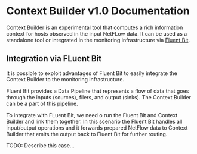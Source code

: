 # Context Builder v1.0 Documentation

Context Builder is an experimental tool that computes a rich information context for hosts observed in the input NetFLow data.
It can be used as a standalone tool or integrated in the monitoring infrastructure via [Fluent Bit](https://docs.fluentbit.io/manual/).


## Integration via FLuent Bit

It is possible to exploit advantages of Fluent Bit to easily integrate the Context Builder to the monitoring infrastructure. 

Fluent Bit provides a Data Pipeline that represents a flow of data that goes through the inputs (sources), filers, and output (sinks).
The Context Builder can be a part of this pipeline.

To integrate with FLuent Bit, we need o run the Fluent Bit and Context Builder and link them together. In this scenario 
the Fluent Bit handles all input/output operations and it forwards prepared NetFlow data to Context Builder that emits the output back to
Fluent Bit for further routing.

TODO: Describe this case...